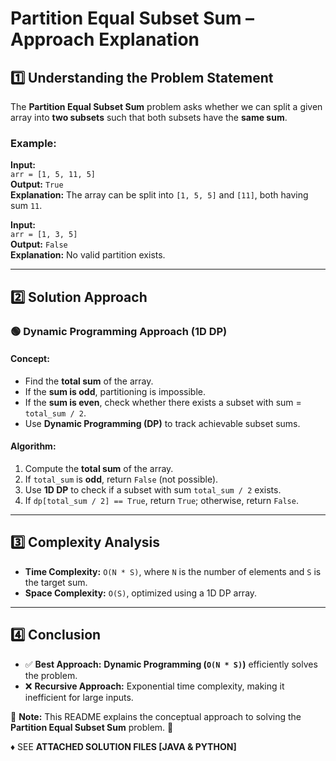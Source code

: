 # Partition Equal Subset Sum – Approach Explanation  

## 1️⃣ Understanding the Problem Statement  

The **Partition Equal Subset Sum** problem asks whether we can split a given array into **two subsets** such that both subsets have the **same sum**.  

### Example:  
**Input:**  
`arr = [1, 5, 11, 5]`  
**Output:** `True`  
**Explanation:** The array can be split into `[1, 5, 5]` and `[11]`, both having sum `11`.  

**Input:**  
`arr = [1, 3, 5]`  
**Output:** `False`  
**Explanation:** No valid partition exists.  

---

## 2️⃣ Solution Approach  

### 🟢 **Dynamic Programming Approach (1D DP)**
#### **Concept:**  
- Find the **total sum** of the array.  
- If the **sum is odd**, partitioning is impossible.  
- If the **sum is even**, check whether there exists a subset with sum = `total_sum / 2`.  
- Use **Dynamic Programming (DP)** to track achievable subset sums.  

#### **Algorithm:**  
1. Compute the **total sum** of the array.  
2. If `total_sum` is **odd**, return `False` (not possible).  
3. Use **1D DP** to check if a subset with sum `total_sum / 2` exists.  
4. If `dp[total_sum / 2] == True`, return `True`; otherwise, return `False`.  

---

## 3️⃣ Complexity Analysis  
- **Time Complexity:** `O(N * S)`, where `N` is the number of elements and `S` is the target sum.  
- **Space Complexity:** `O(S)`, optimized using a 1D DP array.  

---

## 4️⃣ Conclusion  
- ✅ **Best Approach:** **Dynamic Programming (`O(N * S)`)** efficiently solves the problem.  
- ❌ **Recursive Approach:** Exponential time complexity, making it inefficient for large inputs.  

📌 **Note:** This README explains the conceptual approach to solving the **Partition Equal Subset Sum** problem. 🚀  

♦️ SEE **ATTACHED SOLUTION FILES [JAVA & PYTHON]**
